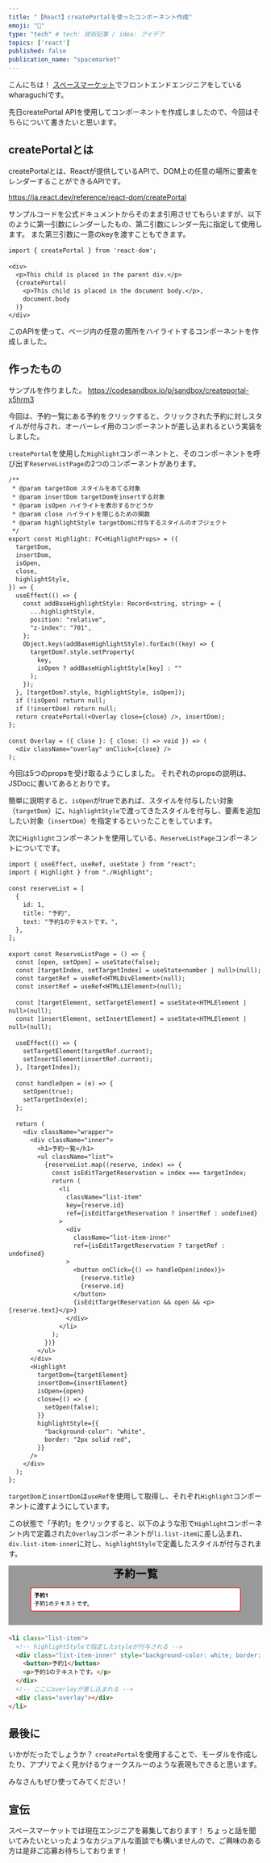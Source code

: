 ```yaml
---
title: "【React】createPortalを使ったコンポーネント作成"
emoji: "🚪"
type: "tech" # tech: 技術記事 / idea: アイデア
topics: ['react']
published: false
publication_name: "spacemarket"
---
```


こんにちは！
[スペースマーケット](https://www.spacemarket.com/)でフロントエンドエンジニアをしているwharaguchiです。

先日createPortal APIを使用してコンポーネントを作成しましたので、今回はそちらについて書きたいと思います。

## createPortalとは

createPortalとは、Reactが提供しているAPIで、DOM上の任意の場所に要素をレンダーすることができるAPIです。

https://ja.react.dev/reference/react-dom/createPortal

サンプルコードを公式ドキュメントからそのまま引用させてもらいますが、以下のように第一引数にレンダーしたもの、第二引数にレンダー先に指定して使用します。
また第三引数に一意のkeyを渡すこともできます。

```tsx
import { createPortal } from 'react-dom';

<div>
  <p>This child is placed in the parent div.</p>
  {createPortal(
    <p>This child is placed in the document body.</p>,
    document.body
  )}
</div>
```

このAPIを使って、ページ内の任意の箇所をハイライトするコンポーネントを作成しました。

## 作ったもの

サンプルを作りました。
https://codesandbox.io/p/sandbox/createportal-x5hrm3

今回は、予約一覧にある予約をクリックすると、クリックされた予約に対しスタイルが付与され、オーバーレイ用のコンポーネントが差し込まれるという実装をしました。

`createPortal`を使用した`Highlight`コンポーネントと、そのコンポーネントを呼び出す`ReserveListPage`の2つのコンポーネントがあります。

```tsx:Highlight.tsx
/**
 * @param targetDom スタイルをあてる対象
 * @param insertDom targetDomをinsertする対象
 * @param isOpen ハイライトを表示するかどうか
 * @param close ハイライトを閉じるための関数
 * @param highlightStyle targetDomに付与するスタイルのオブジェクト
 */
export const Highlight: FC<HighlightProps> = ({
  targetDom,
  insertDom,
  isOpen,
  close,
  highlightStyle,
}) => {
  useEffect(() => {
    const addBaseHighlightStyle: Record<string, string> = {
      ...highlightStyle,
      position: "relative",
      "z-index": "701",
    };
    Object.keys(addBaseHighlightStyle).forEach((key) => {
      targetDom?.style.setProperty(
        key,
        isOpen ? addBaseHighlightStyle[key] : ""
      );
    });
  }, [targetDom?.style, highlightStyle, isOpen]);
  if (!isOpen) return null;
  if (!insertDom) return null;
  return createPortal(<Overlay close={close} />, insertDom);
};

const Overlay = ({ close }: { close: () => void }) => (
  <div className="overlay" onClick={close} />
);
```

今回は5つのpropsを受け取るようにしました。
それぞれのpropsの説明は、JSDocに書いてあるとおりです。

簡単に説明すると、`isOpen`がtrueであれば、スタイルを付与したい対象（`targetDom`）に、`highlightStyle`で渡ってきたスタイルを付与し、要素を追加したい対象（`insertDom`）を指定するといったことをしています。

次に`Highlight`コンポーネントを使用している、`ReserveListPage`コンポーネントについてです。

```tsx:ReserveListPage.tsx
import { useEffect, useRef, useState } from "react";
import { Highlight } from "./Highlight";

const reserveList = [
  {
    id: 1,
    title: "予約",
    text: "予約1のテキストです。",
  },
];

export const ReserveListPage = () => {
  const [open, setOpen] = useState(false);
  const [targetIndex, setTargetIndex] = useState<number | null>(null);
  const targetRef = useRef<HTMLDivElement>(null);
  const insertRef = useRef<HTMLLIElement>(null);

  const [targetElement, setTargetElement] = useState<HTMLElement | null>(null);
  const [insertElement, setInsertElement] = useState<HTMLElement | null>(null);

  useEffect(() => {
    setTargetElement(targetRef.current);
    setInsertElement(insertRef.current);
  }, [targetIndex]);

  const handleOpen = (e) => {
    setOpen(true);
    setTargetIndex(e);
  };

  return (
    <div className="wrapper">
      <div className="inner">
        <h1>予約一覧</h1>
        <ul className="list">
          {reserveList.map((reserve, index) => {
            const isEditTargetReservation = index === targetIndex;
            return (
              <li
                className="list-item"
                key={reserve.id}
                ref={isEditTargetReservation ? insertRef : undefined}
              >
                <div
                  className="list-item-inner"
                  ref={isEditTargetReservation ? targetRef : undefined}
                >
                  <button onClick={() => handleOpen(index)}>
                    {reserve.title}
                    {reserve.id}
                  </button>
                  {isEditTargetReservation && open && <p>{reserve.text}</p>}
                </div>
              </li>
            );
          })}
        </ul>
      </div>
      <Highlight
        targetDom={targetElement}
        insertDom={insertElement}
        isOpen={open}
        close={() => {
          setOpen(false);
        }}
        highlightStyle={{
          "background-color": "white",
          border: "2px solid red",
        }}
      />
    </div>
  );
};
```

`targetDom`と`insertDom`は`useRef`を使用して取得し、それぞれ`Highlight`コンポーネントに渡すようにしています。

この状態で「予約1」をクリックすると、以下のような形で`Highlight`コンポーネント内で定義された`Overlay`コンポーネントが`li.list-item`に差し込まれ、`div.list-item-inner`に対し、`highlightStyle`で定義したスタイルが付与されます。

![サンプル](/images/b7dd09f75c40ea/image.png)

```html
<li class="list-item">
  <!-- highlightStyleで指定したstyleが付与される -->
  <div class="list-item-inner" style="background-color: white; border: 2px solid red; position: relative; z-index: 701;">
    <button>予約1</button>
    <p>予約1のテキストです。</p>
  </div>
  <!-- ここにoverlayが差し込まれる -->
  <div class="overlay"></div>
</li>
```


## 最後に

いかがだったでしょうか？
`createPortal`を使用することで、モーダルを作成したり、アプリでよく見かけるウォークスルーのような表現もできると思います。

みなさんもぜひ使ってみてください！

## 宣伝

スペースマーケットでは現在エンジニアを募集しております！
ちょっと話を聞いてみたいといったようなカジュアルな面談でも構いませんので、ご興味のある方は是非ご応募お待ちしております！